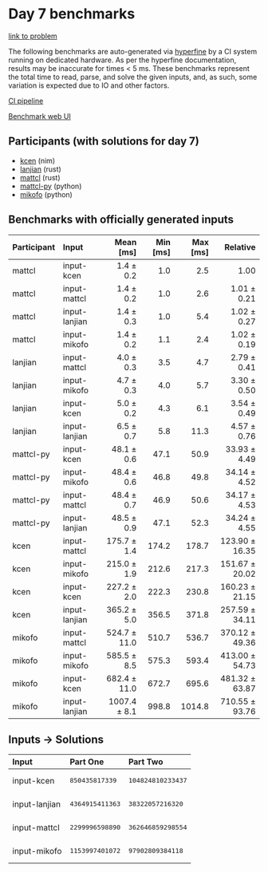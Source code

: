 # Day 7 benchmarks

[link to problem](https://adventofcode.com/2024/day/7)

The following benchmarks are auto-generated via
[hyperfine](https://github.com/sharkdp/hyperfine) by a CI system running on
dedicated hardware. As per the hyperfine documentation, results may be
inaccurate for times < 5 ms. These benchmarks represent the total time to read,
parse, and solve the given inputs, and, as such, some variation is expected due
to IO and other factors.

[CI pipeline](http://ci.papercode.net:8080/teams/main/pipelines/aoc2024)

[Benchmark web UI](https://aoc.ancalagon.black)


## Participants (with solutions for day 7)

- [kcen](https://github.com/kcen/aoc2024) (nim)
- [lanjian](https://github.com/lanjian/aoc-2024) (rust)
- [mattcl](https://github.com/mattcl/aoc2024) (rust)
- [mattcl-py](https://github.com/mattcl/aoc2024-py) (python)
- [mikofo](https://github.com/mikofo/aoc2024) (python)


## Benchmarks with officially generated inputs

| Participant | Input | Mean [ms] | Min [ms] | Max [ms] | Relative |
|:---|:---|---:|---:|---:|---:|
| mattcl | input-kcen | 1.4 ± 0.2 | 1.0 | 2.5 | 1.00 |
| mattcl | input-mattcl | 1.4 ± 0.2 | 1.0 | 2.6 | 1.01 ± 0.21 |
| mattcl | input-lanjian | 1.4 ± 0.3 | 1.0 | 5.4 | 1.02 ± 0.27 |
| mattcl | input-mikofo | 1.4 ± 0.2 | 1.1 | 2.4 | 1.02 ± 0.19 |
| lanjian | input-mattcl | 4.0 ± 0.3 | 3.5 | 4.7 | 2.79 ± 0.41 |
| lanjian | input-mikofo | 4.7 ± 0.3 | 4.0 | 5.7 | 3.30 ± 0.50 |
| lanjian | input-kcen | 5.0 ± 0.2 | 4.3 | 6.1 | 3.54 ± 0.49 |
| lanjian | input-lanjian | 6.5 ± 0.7 | 5.8 | 11.3 | 4.57 ± 0.76 |
| mattcl-py | input-kcen | 48.1 ± 0.6 | 47.1 | 50.9 | 33.93 ± 4.49 |
| mattcl-py | input-mikofo | 48.4 ± 0.6 | 46.8 | 49.8 | 34.14 ± 4.52 |
| mattcl-py | input-mattcl | 48.4 ± 0.7 | 46.9 | 50.6 | 34.17 ± 4.53 |
| mattcl-py | input-lanjian | 48.5 ± 0.9 | 47.1 | 52.3 | 34.24 ± 4.55 |
| kcen | input-mattcl | 175.7 ± 1.4 | 174.2 | 178.7 | 123.90 ± 16.35 |
| kcen | input-mikofo | 215.0 ± 1.9 | 212.6 | 217.3 | 151.67 ± 20.02 |
| kcen | input-kcen | 227.2 ± 2.0 | 222.3 | 230.8 | 160.23 ± 21.15 |
| kcen | input-lanjian | 365.2 ± 5.0 | 356.5 | 371.8 | 257.59 ± 34.11 |
| mikofo | input-mattcl | 524.7 ± 11.0 | 510.7 | 536.7 | 370.12 ± 49.36 |
| mikofo | input-mikofo | 585.5 ± 8.5 | 575.3 | 593.4 | 413.00 ± 54.73 |
| mikofo | input-kcen | 682.4 ± 11.0 | 672.7 | 695.6 | 481.32 ± 63.87 |
| mikofo | input-lanjian | 1007.4 ± 8.1 | 998.8 | 1014.8 | 710.55 ± 93.76 |


## Inputs -> Solutions

| Input | Part One | Part Two |
|:---|:---|:---|
|input-kcen|<pre>850435817339</pre>|<pre>104824810233437</pre>|
|input-lanjian|<pre>4364915411363</pre>|<pre>38322057216320</pre>|
|input-mattcl|<pre>2299996598890</pre>|<pre>362646859298554</pre>|
|input-mikofo|<pre>1153997401072</pre>|<pre>97902809384118</pre>|